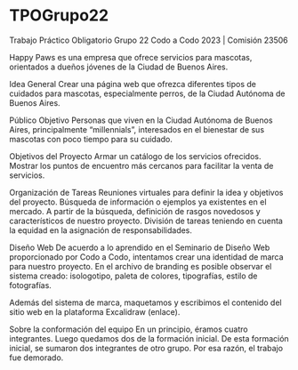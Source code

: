# TPOGrupo22
Trabajo Práctico Obligatorio Grupo 22 Codo a Codo 2023 | Comisión 23506

Happy Paws es una empresa que ofrece servicios para mascotas, orientados a dueños jóvenes de la Ciudad de Buenos Aires.

Idea General
Crear una página web que ofrezca diferentes tipos de cuidados para mascotas, especialmente perros, de la Ciudad Autónoma de Buenos Aires.

Público Objetivo
Personas que viven en la Ciudad Autónoma de Buenos Aires, principalmente “millennials”, interesados en el bienestar de sus mascotas con poco tiempo para su cuidado.

Objetivos del Proyecto
Armar un catálogo de los servicios ofrecidos.
Mostrar los puntos de encuentro más cercanos para facilitar la venta de servicios.

Organización de Tareas
Reuniones virtuales para definir la idea y objetivos del proyecto.
Búsqueda de información o ejemplos ya existentes en el mercado.
A partir de la búsqueda, definición de rasgos novedosos y característicos de nuestro proyecto.
División de tareas teniendo en cuenta la equidad en la asignación de responsabilidades.

Diseño Web
De acuerdo a lo aprendido en el Seminario de Diseño Web proporcionado por Codo a Codo, intentamos crear una identidad de marca para nuestro proyecto. En el archivo de branding es posible observar el sistema creado: isologotipo, paleta de colores, tipografías, estilo de fotografías. 

Además del sistema de marca, maquetamos y escribimos el contenido del sitio web en la plataforma Excalidraw (enlace).

Sobre la conformación del equipo
En un principio, éramos cuatro integrantes. Luego quedamos dos de la formación inicial. De esta formación inicial, se sumaron dos integrantes de otro grupo. Por esa razón, el trabajo fue demorado.
